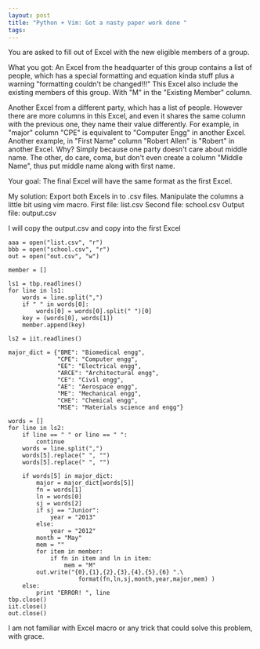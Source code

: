 ```yaml
--- 
layout: post
title: "Python + Vim: Got a nasty paper work done "
tags: 
---
```

You are asked to fill out of Excel with the new eligible members of a group.

What you got: An Excel from the headquarter of this group contains a list of
people, which has a special formatting and equation kinda stuff plus a warning
"formatting couldn't be changed!!!" This Excel also include the existing
members of this group. With "M" in the "Existing Member" column.

Another Excel from a different party, which has a list of people. However
there are more columns in this Excel, and even it shares the same column with
the previous one, they name their value differently. For example, in "major"
column "CPE" is equivalent to "Computer Engg" in another Excel. Another
example, in "First Name" column "Robert Allen" is "Robert" in another Excel.
Why? Simply because one party doesn't care about middle name. The other, do
care, coma, but don't even create a column "Middle Name", thus put middle name
along with first name.

Your goal: The final Excel will have the same format as the first Excel.

My solution: Export both Excels in to .csv files. Manipulate the columns a
little bit using vim macro. First file: list.csv Second file: school.csv
Output file: output.csv

I will copy the output.csv and copy into the first Excel

    
    aaa = open("list.csv", "r")
    bbb = open("school.csv", "r")
    out = open("out.csv", "w")
    
    member = []
    
    ls1 = tbp.readlines()
    for line in ls1:
        words = line.split(",")
        if " " in words[0]:
            words[0] = words[0].split(" ")[0]
        key = (words[0], words[1])
        member.append(key)
    
    ls2 = iit.readlines()
    
    major_dict = {"BME": "Biomedical engg",
                  "CPE": "Computer engg",
                  "EE": "Electrical engg",
                  "ARCE": "Architectural engg",
                  "CE": "Civil engg",
                  "AE": "Aerospace engg",
                  "ME": "Mechanical engg",
                  "CHE": "Chemical engg",
                  "MSE": "Materials science and engg"}
    
    words = []
    for line in ls2:
        if line == " " or line == " ":
            continue
        words = line.split(",")
        words[5].replace(" ", "")
        words[5].replace(" ", "")
    
        if words[5] in major_dict:
            major = major_dict[words[5]]
            fn = words[1]
            ln = words[0]
            sj = words[2]
            if sj == "Junior":
                year = "2013"
            else:
                year = "2012"
            month = "May"
            mem = ""
            for item in member:
                if fn in item and ln in item:
                    mem = "M"
            out.write("{0},{1},{2},{3},{4},{5},{6} ".\
                        format(fn,ln,sj,month,year,major,mem) )
        else:
            print "ERROR! ", line
    tbp.close()
    iit.close()
    out.close()
    

I am not familiar with Excel macro or any trick that could solve this problem,
with grace. 

